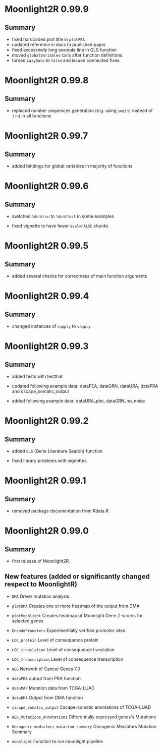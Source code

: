 # Moonlight2R 0.99.9

## Summary

* fixed hardcoded plot title in `plotFEA`
* updated reference in docs to published paper
* fixed excessively long example line in GLS function
* moved `globalVariables` calls after function definitions
* turned `LazyData` to `false` and issued connected fixes

# Moonlight2R 0.99.8

## Summary

* replaced number sequences generation (e.g. using `seq(n)` instead of `1:n`) in all functions

# Moonlight2R 0.99.7

## Summary

* added bindings for global variables in majority of functions

# Moonlight2R 0.99.6

## Summary

* switched `\dontrun` to `\donttest` in some examples

* fixed vignette to have fewer `eval=FALSE` chunks

# Moonlight2R 0.99.5

## Summary

* added several checks for correctness of main function arguments

# Moonlight2R 0.99.4

## Summary

* changed instances of `sapply` to `vapply`

# Moonlight2R 0.99.3

## Summary

* added tests with testthat

* updated following example data: dataFEA, dataGRN, dataURA, dataPRA and cscape_somatic_output

* added following example data: dataURA_plot, dataGRN_no_noise 

# Moonlight2R 0.99.2

## Summary

* added `GLS` (Gene Literature Search) function

* fixed library problems with vignettes

# Moonlight2R 0.99.1

## Summary

* removed package documentation from Rdata.R

# Moonlight2R 0.99.0

## Summary

* first release of Moonlight2R.

## New features (added or significantly changed respect to MoonlightR)

* `DMA`			Driver mutation analysis

* `plotDMA`		Creates one or more heatmap of the output from DMA

* `plotMoonlight`	Creates heatmap of Moonlight Gene Z-scores for selected genes

* `EncodePromoters`	Experimentially verified promoter sites

* `LOC_protein`		Level of consequence protein

* `LOC_translation`	Level of consequence translation

* `LOC_transcription`	Level of consequence transcription

* `NCG`			Network of Cancer Genes 7.0

* `dataPRA`		output from PRA function

* `dataMAF`		Mutation data from TCGA-LUAD

* `dataDMA`		Output from DMA function

* `cscape_somatic_output`	Cscape-somatic annotations of TCGA-LUAD 

* `DEG_Mutations_Annotations`	Differentially expressed genes's Mutations 

* `Oncogenic_mediators_mutation_summary`	Oncogenic Mediators Mutation Summary  

* `moonlight`		Function to run moonlight pipeline

